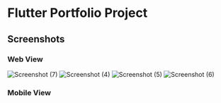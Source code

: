 # Flutter Portfolio Project

## Screenshots
 
### Web View

![Screenshot (7)](https://user-images.githubusercontent.com/51513908/176920430-0b806c53-9d6a-445a-b461-80c0995e4a1e.png)
![Screenshot (4)](https://user-images.githubusercontent.com/51513908/176919863-dde5ea51-c024-4803-b8fa-e311e3909ad0.png)
![Screenshot (5)](https://user-images.githubusercontent.com/51513908/176919941-92c4cfa0-0336-4170-bf96-c3e655a47b29.png)
![Screenshot (6)](https://user-images.githubusercontent.com/51513908/176920014-badd4dce-f40e-4f8c-b141-d8819af27702.png)

### Mobile View
